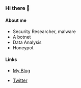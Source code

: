 ### Hi there 👋

#### About me

- Security Researcher, malware
- A botnet
- Data Analysis
- Honeypot

#### Links
- [My Blog](https://0x777.cn)

- [Twitter](https://twitter.com/0x7773)
